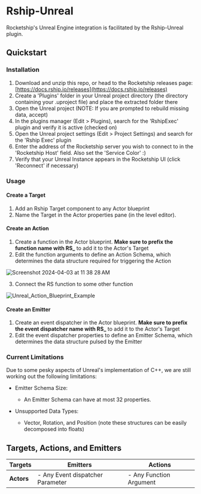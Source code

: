 # Rship-Unreal

Rocketship's Unreal Engine integration is facilitated by the Rship-Unreal plugin.

## Quickstart

### Installation

1. Download and unzip this repo, or head to the Rocketship releases page: [https://docs.rship.io/releases](https://docs.rship.io/releases)
2. Create a 'Plugins' folder in your Unreal project directory (the directory containing your .uproject file) and place the extracted folder there
3. Open the Unreal project (NOTE: If you are prompted to rebuild missing data, accept)
4. In the plugins manager (Edit > Plugins), search for the 'RshipExec' plugin and verify it is active (checked on)
5. Open the Unreal project settings (Edit > Project Settings) and search for the 'Rship Exec' plugin
6. Enter the address of the Rocketship server you wish to connect to in the 'Rocketship Host' field. Also set the 'Service Color' :)
7. Verify that your Unreal Instance appears in the Rocketship UI (click 'Reconnect' if necessary)

### Usage

#### Create a Target

1. Add an Rship Target component to any Actor blueprint
2. Name the Target in the Actor properties pane (in the level editor).

#### Create an Action

1. Create a function in the Actor blueprint. **Make sure to prefix the function name with RS_** to add it to the Actor's Target 
2. Edit the function arguments to define an Action Schema, which determines the data structure required for triggering the Action

![Screenshot 2024-04-03 at 11 38 28 AM](https://github.com/ignition-is-go/rship-unreal/assets/131498134/92378b33-281f-48ff-9228-6434604c02b5)

3. Connect the RS function to some other function

![Unreal_Action_Blueprint_Example](https://github.com/ignition-is-go/rship-unreal/assets/131498134/3111ee2d-a857-4c35-998f-396f745dc9d7)

#### Create an Emitter

1. Create an event dispatcher in the Actor blueprint. **Make sure to prefix the event dispatcher name with RS_** to add it to the Actor's Target
2. Edit the event dispatcher properties to define an Emitter Schema, which determines the data structure pulsed by the Emitter

### Current Limitations

Due to some pesky aspects of Unreal's implementation of C++, we are still working out the following limitations:

- Emitter Schema Size: 
    - An Emitter Schema can have at most 32 properties. 

- Unsupported Data Types:  
    - Vector, Rotation, and Position (note these structures can be easily decomposed into floats)

## Targets, Actions, and Emitters


| Targets          | Emitters                                  | Actions                  |
|------------------|-------------------------------------------|--------------------------|
| **Actors**       | - Any Event dispatcher Parameter          | - Any Function Argument  |
